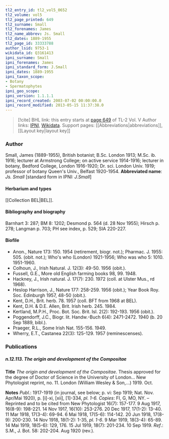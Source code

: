 ```yaml
---
tl2_entry_id: tl2_vol5_0652
tl2_volume: vol5
tl2_page_printed: 649
tl2_surname: Small
tl2_forenames: James
tl2_name_abbrev: Js. Small
tl2_dates: 1889-1955
tl2_page_id: 33333788
author_lsid: 9753-1
wikidata_id: Q3161413
ipni_surname: Small
ipni_forenames: James
ipni_standard_form: J.Small
ipni_dates: 1889-1955
ipni_taxon_scope: 
- Botany
- Spermatophytes
ipni_geo_scope: 
ipni_version: 1.1.1.1
ipni_record_created: 2003-07-02 00:00:00.0
ipni_record_modified: 2013-05-15 11:37:38.0
---
```


> [!cite] BHL link: this entry starts at [page 649](https://www.biodiversitylibrary.org/page/33333788) of TL-2 Vol. V
> Author links: [IPNI](https://www.ipni.org/a/9753-1), [Wikidata](https://www.wikidata.org/wiki/Q3161413). Support pages: [[Abbreviations|abbreviations]], [[Layout key|layout key]]

### Author

Small, James (1889-1955), British botanist; B.Sc. London 1913; M.Sc. ib. 1916; lecturer at Armstrong College; on active service 1914-1916; lecturer in botany, Bedford College, London 1916-1920; Dr. sci. London Univ. 1919; professor of botany Queen's Univ., Belfast 1920-1954. 
**Abbreviated name**: *Js. Small* \[standard form in IPNI: *J.Small*\]

#### Herbarium and types

[[Collection BEL|BEL]].

#### Bibliography and biography

Barnhart 3: 287; BM 8: 1202; Desmond p. 564 (d. 28 Nov 1955); Hirsch p. 278; Langman p. 703; PH see index, p. 529; SIA 220-227.

#### Biofile

- Anon., Nature 173: 150. 1954 (retirement, biogr. not.); Pharmac. J. 1955: 505. (obit. not.); Who's who (London) 1921-1956; Who was who 5: 1010. 1951-1960.
- Colhoun, J., Irish Natural. J. 12(3): 49-50. 1956 (obit.).
- Fussell, G.E., More old English farming books 98, 99. 1948.
- Hackney, J., Irish natural. J. 17(7): 230. 1972 (coll. at Ulster Mus., rd 1968).
- Heslop Harrison, J., Nature 177: 258-259. 1956 (obit.); Year Book Roy. Soc. Edinburgh 1957, 48-50 (obit.).
- Kent, D.H., Brit. herb. 78. 1957 (coll. BFT from 1968 at BEL).
- Kent, D.H. & D.E. Allen, Brit. Irish herb. 245. 1984.
- Kertland, M.P.H., Proc. Bot. Soc. Brit. Isl. 2(2): 192-193. 1956 (obit.).
- Poggendorff, J.C., Biogr. lit. Handw.-Buch 6(4): 2471-2472. 1940 (b. 20 Sep 1889, bibl.).
- Praeger, R.L., Some Irish Nat. 155-156. 1949.
- Wherry, E.T., Castanea 22(3): 125-129. 1957 (reminescenses).

### Publications

##### n.12.113. The origin and development of the Compositae

**Title**
*The origin and development of the Compositae*. Thesis approved for the degree of Doctor of Science in the University of London... New Phytologist reprint, no. 11. London (William Wesley & Son,...) 1919. Oct.

**Notes**
*Publ*.: 1917-1919 (in journal, see below; p. vi: Sep 1919; Nat. Nov. Apr/Mai 1920), p. \[i\]-xi, \[xii\], \[1\]-334, *pl. 1-6. Copies*: FI, G, MO, NY. – Reprinted and to be cited from New Phytologist 16(7): 157-177. 9 Aug 1917, 16(8-9): 198-221. 14 Nov 1917, 16(10): 253-276. 20 Dec 1917, 17(1-2): 13-40. 11 Mar 1918, 17(3-4): 69-94. 6 Mai 1918, 17(5-6): 114-142. 20 Jun 1918, 17(8-9): 200-230. 14 Nov 1918, 18(1-2): 1-35, *pl. 1-6*. 9 Mar 1919, 18(3-4): 65-89. 14 Mai 1919, 18(5-6): 129, 176. 15 Jul 1919, 18(7): 201-234. 10 Sep 1919.
*Ref*.: S.M., J. Bot. 58: 202-204. Aug 1920 (rev.).

